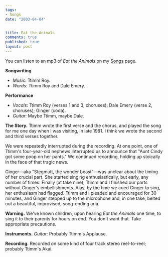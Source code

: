 ```yaml
--- 
tags:
- Songs
date: "2003-04-04"


title: Eat the Animals
comments: true
published: true
layout: post
---
```


<p> You can listen to an mp3 of <em>Eat the Animals</em> on my <a href="http://dale.emery.name/songs/#eat-the-aminals">Songs</a> page. </p>
<p>
<strong>Songwriting</strong>
</p>
<ul>
<li>
<em>Music</em>: Ttimm Roy.</li>
<li>
<em>Words</em>: Ttimm Roy and Dale Emery.</li>
</ul>
<p>
<strong>Performance</strong>
</p>
<ul>
<li>
<em>Vocals</em>: Ttimm Roy (verses 1 and 3, choruses); Dale Emery (verse 2, choruses); Ginger (coda). </li>
<li>
<em>Guitar</em>: Maybe Ttimm, maybe Dale.</li>
</ul>
<p>
<strong>The Story.</strong> Ttimm wrote the first verse and the chorus, and played the song for me one day when I was visiting, in late 1981. I think we wrote the second and third verses together. </p>
<p> We were repeatedly interrupted during the recording. At one point, one of Ttimm's four-year-old nephews interrupted us to announce that "Aunt Cindy got some poop on her pants." We continued recording, holding up stoically in the face of that tragic news. </p>
<p> Ginger&#8212;aka "Stegmutt, the wonder beast"&#8212;was unclear about the timing of her crucial part. She started singing enthusiastically, but early, any number of times. Finally (at take nine), Ttimm and I finished our parts without Ginger's embellishments. Alas, by the time we cued Ginger to sing, her enthusiasm had flagged. Ttimm and I pleaded and encouraged for 30 minutes, and Ginger stepped up to the microphone and, in one take, belted out a beautiful, improvised, song-ending aria. </p>
<p>
<strong>Warning.</strong> We've known children, upon hearing <em>Eat the Animals</em> one time, to sing it to their parents for hours on end. You don't want that. Take appropriate precautions. </p>
<p>
<strong>Instruments.</strong>
<em>Guitar</em>: Probably Ttimm's Applause. </p>
<p>
<strong>Recording.</strong> Recorded on some kind of four track stereo reel-to-reel; probably Ttimm's Akai. </p>
